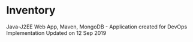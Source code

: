 # Inventory
 Java-J2EE Web App, Maven, MongoDB - Application created for DevOps Implementation
Updated on 12 Sep 2019
